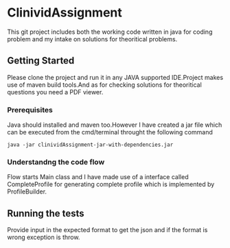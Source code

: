 # ClinividAssignment
This git project includes both the working code written in java for coding problem and my intake on solutions for theoritical problems.

## Getting Started

Please clone the project and run it in any JAVA supported IDE.Project makes use of maven build tools.And as for checking solutions for theoritical questions you need a PDF viewer.

### Prerequisites

Java should installed and maven too.However I have created a jar file which can be executed from the cmd/terminal throught the following command

```
java -jar clinividAssignment-jar-with-dependencies.jar
```

### Understandng the code flow

Flow starts Main class and I have made use of a interface called CompleteProfile for generating complete profile which is implemented by ProfileBuilder. 


## Running the tests

Provide input in the expected format to get the json and if the format is wrong exception is throw.
